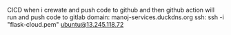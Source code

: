 CICD when i crewate and push code to github and then github action will run and push code to gitlab
domain: manoj-services.duckdns.org
ssh: ssh -i "flask-cloud.pem" ubuntu@13.245.118.72
